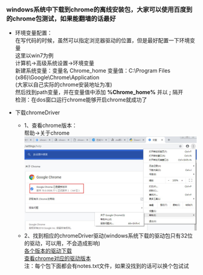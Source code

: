 ### windows系统中下载到chrome的离线安装包，大家可以使用百度到的chrome包测试，如果能翻墙的话最好  
	
- 环境变量配置：  
	在写代码的时候，虽然可以指定浏览器驱动的位置，但是最好配置一下环境变量  
	这里以win7为例  
		计算机->高级系统设置->环境变量  
		新建系统变量：变量名 Chrome_home 变量值：C:\Program Files (x86)\Google\Chrome\Application  
		(大家以自己实际的chrome安装地址为准)  
		然后找到path变量，并在变量值中添加  **%Chrome_home%** 并以  __;__ 隔开  
	检测：在dos窗口运行chrome能够开启chrome就成功了
	
- 下载chromeDriver  
	- 1、查看chrome版本：  
		帮助->关于chrome  
		![chrome版本查看](https://github.com/F-Monkey/python/blob/master/automate/src/evn/img/chrome_version.jpg)  
	- 2、找到相应的chromeDriver驱动(windows系统下载的驱动包只有32位的驱动，可以用，不会造成影响)  
		[各个版本的驱动下载](http://chromedriver.storage.googleapis.com/index.html)  
		[查看chrome对应的驱动版本](http://chromedriver.storage.googleapis.com/2.40/notes.txt)  
		注：每个包下面都会有notes.txt文件，如果没找到的话可以换个包试试
	
	